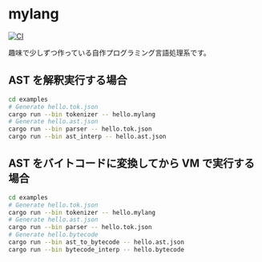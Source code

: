# mylang

[![CI](https://github.com/0918nobita/mylang/actions/workflows/check.yml/badge.svg)](https://github.com/0918nobita/mylang/actions/workflows/check.yml)

趣味で少しずつ作っている自作プログラミング言語処理系です。

## AST を解釈実行する場合

```bash
cd examples
# Generate hello.tok.json
cargo run --bin tokenizer -- hello.mylang
# Generate hello.ast.json
cargo run --bin parser -- hello.tok.json
cargo run --bin ast_interp -- hello.ast.json
```

## AST をバイトコードに変換してから VM で実行する場合

```bash
cd examples
# Generate hello.tok.json
cargo run --bin tokenizer -- hello.mylang
# Generate hello.ast.json
cargo run --bin parser -- hello.tok.json
# Generate hello.bytecode
cargo run --bin ast_to_bytecode -- hello.ast.json
cargo run --bin bytecode_interp -- hello.bytecode
```
